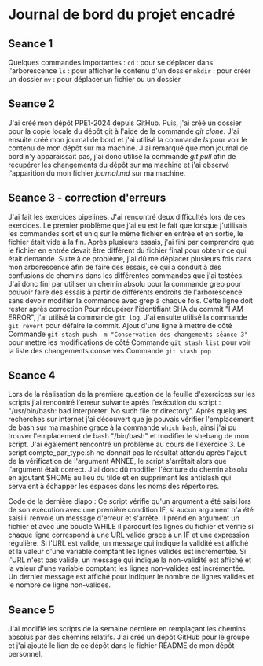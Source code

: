 # Journal de bord du projet encadré
## Seance 1
Quelques commandes importantes :
`cd` : pour se déplacer dans l'arborescence
`ls` : pour afficher le contenu d'un dossier
`mkdir` : pour créer un dossier
`mv` : pour déplacer un fichier ou un dossier
## Seance 2
J'ai créé mon dépôt PPE1-2024 depuis GitHub. Puis, j'ai créé un dossier pour la copie locale du dépôt git à l'aide de la commande *git clone*. J'ai ensuite créé mon journal de bord et j'ai utilisé la commande *ls* pour voir le contenu de mon dépôt sur ma machine. J'ai remarqué que mon journal de bord n'y apparaissait pas, j'ai donc utilisé la commande *git pull* afin de récupérer les changements du dépôt sur ma machine et j'ai observé l'apparition du mon fichier *journal.md* sur ma machine.
## Seance 3 - correction d'erreurs
J'ai fait les exercices pipelines. J'ai rencontré deux difficultés lors de ces exercices. Le premier problème que j'ai eu est le fait que lorsque j'utilisais les commandes sort et uniq sur le même fichier en entrée et en sortie, le fichier était vide à la fin. Après plusieurs essais, j'ai fini par comprendre que le fichier en entrée devait être différent du fichier final pour obtenir ce qui était demandé. Suite à ce problème, j'ai dû me déplacer plusieurs fois dans mon arborescence afin de faire des essais, ce qui a conduit à des confusions de chemins dans les différentes commandes que j'ai testées. J'ai donc fini par utiliser un chemin absolu pour la commande grep pour pouvoir faire des essais à partir de différents endroits de l'arborescence sans devoir modifier la commande avec grep à chaque fois.
Cette ligne doit rester après correction
Pour récupérer l'identifiant SHA du commit "I AM ERROR", j'ai utilisé la commande `git log`. J'ai ensuite utilisé la commande `git revert` pour défaire le commit.
Ajout d'une ligne à mettre de côté
Commande `git stash push -m "Conservation des changements séance 3"` pour mettre les modifications de côté
Commande `git stash list` pour voir la liste des changements conservés
Commande `git stash pop`
## Seance 4
Lors de la réalisation de la première question de la feuille d'exercices sur les scripts j'ai rencontré l'erreur suivante après l'exécution du script : "/usr/bin/bash: bad interpreter: No such file or directory". Après quelques recherches sur internet j'ai découvert que je pouvais vérifier l'emplacement de bash sur ma mashine grace à la commande `which bash`, ainsi j'ai pu trouver l'emplacement de bash "/bin/bash" et modifier le shebang de mon script.
J'ai également rencontré un problème au cours de l'exercice 3. Le script compte_par_type.sh ne donnait pas le résultat attendu après l'ajout de la vérification de l'argument ANNEE, le script s'arrêtait alors que l'argument était correct. J'ai donc dû modifier l'écriture du chemin absolu en ajoutant $HOME au lieu du tilde et en supprimant les antislash qui servaient à échapper les espaces dans les noms des répertoires.

Code de la dernière diapo :
Ce script vérifie qu'un argument a été saisi lors de son exécution avec une première condition IF, si aucun argument n'a été saisi il renvoie un message d'erreur et s'arrête.
Il prend en argument un fichier et avec une boucle WHILE il parcourt les lignes du fichier et vérifie si chaque ligne correspond à une URL valide grace à un IF et une expression régulière. Si l'URL est valide, un message qui indique la validité est affiché et la valeur d'une variable comptant les lignes valides est incrémentée. Si l'URL n'est pas valide, un message qui indique la non-validité est affiché et la valeur d'une variable comptant les lignes non-valides est incrémentée.
Un dernier message est affiché pour indiquer le nombre de lignes valides et le nombre de ligne non-valides.
## Seance 5
J'ai modifié les scripts de la semaine dernière en remplaçant les chemins absolus par des chemins relatifs. J'ai créé un dépôt GitHub pour le groupe et j'ai ajouté le lien de ce dépôt dans le fichier README de mon dépôt personnel. 
